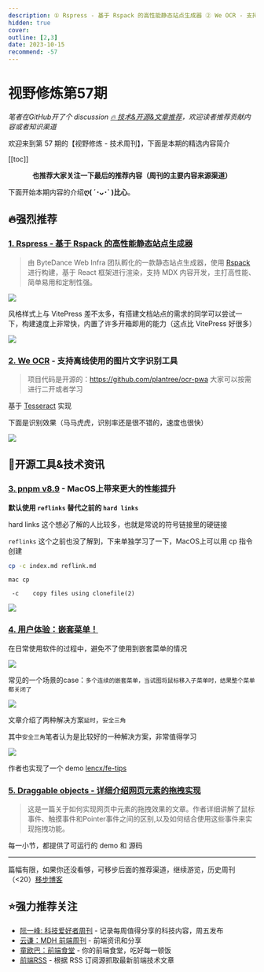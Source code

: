 ```yaml
---
description: ① Rspress - 基于 Rspack 的高性能静态站点生成器 ② We OCR - 支持离线使用的图片文字识别工具 ③ pnpm v8.9 - MacOS上带来更大的性能提升 ④ 用户体验：嵌套菜单！ ⑤ Draggable objects - 详细介绍网页元素的拖拽实现
hidden: true
cover:
outline: [2,3]
date: 2023-10-15
recommend: -57
---
```


# 视野修炼第57期
*笔者在GitHub开了个 discussion [🔥 技术&开源&文章推荐](https://github.com/cnjimbo/cnjimbo.github.io/discussions/123)，欢迎读者推荐贡献内容或者知识渠道*

欢迎来到第 57 期的【视野修炼 - 技术周刊】，下面是本期的精选内容简介

[[toc]]

<center>

**​也推荐大家关注一下最后的推荐内容（周刊的主要内容来源渠道）**
</center>

下面开始本期内容的介绍**ღ( ´･ᴗ･` )比心**。
## 🔥强烈推荐
### [1. Rspress - 基于 Rspack 的高性能静态站点生成器](https://mp.weixin.qq.com/s/VOei4yfwBkRRDOGRhBXbJA)

>由 ByteDance Web Infra 团队孵化的一款静态站点生成器，使用 [Rspack](https://www.rspack.dev/) 进行构建，基于 React 框架进行渲染，支持 MDX 内容开发，主打高性能、简单易用和定制性强。

![](https://img.cdn.sugarat.top/mdImg/MTY5NzM1NDgwOTUxOA==697354809518)

风格样式上与 VitePress 差不太多，有搭建文档站点的需求的同学可以尝试一下，构建速度上非常快，内置了许多开箱即用的能力（这点比 VitePress 好很多）

![](https://img.cdn.sugarat.top/mdImg/MTY5NzM1NDU4NzM0Mw==697354587343)

### [2. We OCR](https://ocr.plantree.me/ocr) - 支持离线使用的图片文字识别工具
>项目代码是开源的：https://github.com/plantree/ocr-pwa 大家可以按需进行二开或者学习

基于 [Tesseract](https://github.com/tesseract-ocr/tesseract) 实现

下面是识别效果（马马虎虎，识别率还是很不错的，速度也很快）

![](https://img.cdn.sugarat.top/mdImg/MTY5NzM1NTI1MzY3NQ==697355253675)



## 🔧开源工具&技术资讯
### [3. pnpm v8.9](https://github.com/pnpm/pnpm/releases/tag/v8.9.0) - MacOS上带来更大的性能提升

**默认使用 `reflinks` 替代之前的 `hard links`**

hard links 这个想必了解的人比较多，也就是常说的符号链接里的硬链接

`reflinks` 这个之前也没了解到，下来单独学习了一下，MacOS上可以用 cp 指令创建
```sh
cp -c index.md reflink.md
```
```
mac cp

 -c    copy files using clonefile(2)
```

![](https://img.cdn.sugarat.top/mdImg/MTY5NzM1NzMxOTg4MA==697357319880)

### [4. 用户体验：嵌套菜单！](https://mp.weixin.qq.com/s/XshjyWl2b_ZUT4JF1pD9Lw)
在日常使用软件的过程中，避免不了使用到嵌套菜单的情况

![](https://img.cdn.sugarat.top/mdImg/MTY5NzM1OTIxMzI3Mg==697359213272)

常见的一个场景的case：`多个连续的嵌套菜单，当试图将鼠标移入子菜单时，结果整个菜单都关闭了`

![](https://img.cdn.sugarat.top/mdImg/MTY5NzM1OTMyMzk2OQ==697359323969)

文章介绍了两种解决方案`延时`，`安全三角`

其中`安全三角`笔者认为是比较好的一种解决方案，非常值得学习

![](https://img.cdn.sugarat.top/mdImg/MTY5NzM1OTU3NDk2NA==697359574964)

作者也实现了一个 demo [lencx/fe-tips](https://github.com/lencx/fe-tips)

### [5. Draggable objects - 详细介绍网页元素的拖拽实现](https://www.redblobgames.com/making-of/draggable/)
>这是一篇关于如何实现网页中元素的拖拽效果的文章。作者详细讲解了鼠标事件、触摸事件和Pointer事件之间的区别,以及如何结合使用这些事件来实现拖拽功能。

每一小节，都提供了可运行的 demo 和 源码

---

篇幅有限，如果你还没看够，可移步后面的推荐渠道，继续游览，历史周刊（<20）[移步博客](https://www.dmsrs.org/weekly/index.html)

## ⭐️强力推荐关注
* [阮一峰: 科技爱好者周刊](https://www.ruanyifeng.com/blog/archives.html) - 记录每周值得分享的科技内容，周五发布
* [云谦：MDH 前端周刊](https://www.yuque.com/chencheng/mdh-weekly) - 前端资讯和分享
* [童欧巴：前端食堂](https://github.com/Geekhyt/weekly) - 你的前端食堂，吃好每一顿饭
* [前端RSS](https://fed.chanceyu.com/) - 根据 RSS 订阅源抓取最新前端技术文章
